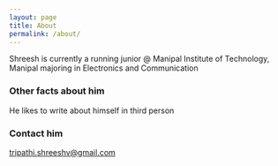 ```yaml
---
layout: page
title: About
permalink: /about/
---
```

Shreesh is currently a running junior @ Manipal Institute of Technology, Manipal majoring in Electronics and Communication

### Other facts about him 
He likes to write about himself in third person 
### Contact him
[tripathi.shreeshv@gmail.com](mailto:tripathi.shreeshv@gmail.com)

<!-- #### Footnotes
[^1]: So, what, you may ask, is VC Chic? Since I coined the term, I get to define it. Its a very vague category of things that usually resonate with the VC kind. Things like startups, new technology, the sciences, big ideas. Paint a picture with these as a seed: Sapiens, Blockchain, Series A Deep-tech startup, Leverage compounding. Your are visualing VC-chic.
 -->